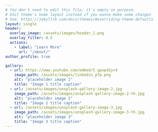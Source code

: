 ```yaml
---
# You don't need to edit this file, it's empty on purpose.
# Edit theme's home layout instead if you wanna make some changes
# See: https://jekyllrb.com/docs/themes/#overriding-theme-defaults
layout: single
header:
  overlay_image: /assets/images/header_1.png
  overlay_filter: 0.5
  actions:
    - label: "Learn More"
      url: "/about/"
author_profile: true 

gallery:
  - url: https://www.youtube.com/embed/S_qpopd2yr4
    image_path: /assets/images/linkedin_pfp.png
    alt: "placeholder image 1"
    title: "Image 1 title caption"
  - url: /assets/images/unsplash-gallery-image-2.jpg
    image_path: /assets/images/unsplash-gallery-image-2-th.jpg
    alt: "placeholder image 2"
    title: "Image 2 title caption"
  - url: /assets/images/unsplash-gallery-image-3.jpg
    image_path: /assets/images/unsplash-gallery-image-3-th.jpg
    alt: "placeholder image 3"
    title: "Image 3 title caption"
---
```

